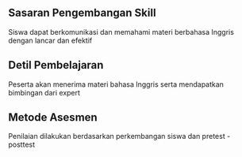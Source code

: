 ## Sasaran Pengembangan Skill
Siswa dapat berkomunikasi dan memahami materi berbahasa Inggris dengan lancar dan efektif
  
## Detil Pembelajaran
Peserta akan menerima materi bahasa Inggris serta mendapatkan bimbingan dari expert
  
## Metode Asesmen
Penilaian dilakukan berdasarkan perkembangan siswa dan pretest - posttest